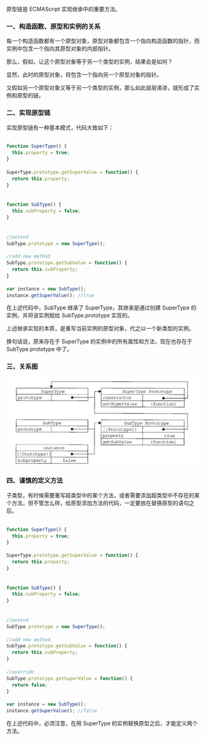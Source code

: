 
原型链是 ECMAScript 实现继承中的重要方法。

### 一、构造函数、原型和实例的关系

每一个构造函数都有一个原型对象，原型对象都包含一个指向构造函数的指针，而实例中包含一个指向其原型对象的内部指针。

那么，假如，让这个原型对象等于另一个类型的实例，结果会是如何？

显然，此时的原型对象，将包含一个指向另一个原型对象的指针。

又假如另一个原型对象又等于另一个类型的实例，那么如此层层递进，就形成了实例和原型的链。


### 二、实现原型链

实现原型链有一种基本模式，代码大致如下：

```javascript

function SuperType() {
  this.property = true;
}

SuperType.prototype.getSuperValue = function() {
  return this.property;
}


function SubType() {
  this.subProperty = false;
}


//extend
SubType.prototype = new SuperType();

//add new method
SubType.prototype.getSubValue = function() {
  return this.subProperty;
}

var instance = new SubType();
instance.getSuperValue(); //true

```

在上述代码中，SubType 继承了 SuperType，其继承是通过创建 SuperType 的实例，并将该实例赋给 SubType.prototype 实现的。

上述继承实现的本质，是重写当前实例的原型对象，代之以一个新类型的实例。

换句话说，原来存在于 SuperType 的实例中的所有属性和方法，现在也存在于 SubType.prototype 中了。

### 三、关系图


![](https://github.com/hoanFir/blogs/blob/master/JavaScript%20%E5%9F%BA%E7%A1%80/images/%E6%88%AA%E5%B1%8F2020-03-14%E4%B8%8B%E5%8D%883.10.29.png?raw=true)


### 四、谨慎的定义方法

子类型，有时候需要重写超类型中的某个方法，或者需要添加超类型中不存在的某个方法，但不管怎么样，给原型添加方法的代码，一定要放在替换原型的语句之后。

```javascript

function SuperType() {
  this.property = true;
}

SuperType.prototype.getSuperValue = function() {
  return this.property;
}


function SubType() {
  this.subProperty = false;
}


//extend
SubType.prototype = new SuperType();

//add new method
SubType.prototype.getSubValue = function() {
  return this.subProperty;
}

//override
SubType.prototype.getSuperValue = function() {
  return false;
}

var instance = new SubType();
instance.getSuperValue(); //false

```

在上述代码中，必须注意，在用 SuperType 的实例替换原型之后，才能定义两个方法。








